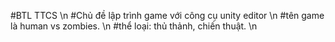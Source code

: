 #BTL TTCS
\n
#Chủ đề lập trình game với công cụ unity editor
\n
#tên game là human vs zombies. 
\n
#thể loại: thủ thảnh, chiến thuật.
\n
